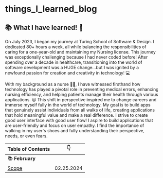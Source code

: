 # things_I_learned_blog

 ##   📚 What I have learned! 📑 

On July 2023, I began my journey at Turing School of Software & Design. I dedicated 80+ hours a week, all while balancing the responsibilities of caring for a one-year-old and maintaining my Nursing license. This journey was exceptionally challenging because I had never coded before! After spending over a decade in healthcare, transitioning into the world of software development was a HUGE change...but I was ignited by a newfound passion for creation and creativity in technology! 💻

With my background as a nurse 💉💊, I have witnessed firsthand how technology has played a pivotal role in preventing medical errors, enhancing nursing efficiency, and helping patients manage their health through various applications. 😌 This shift in perspective inspired me to change careers and immerse myself fully in the world of technology. My goal is to build apps that genuinely assist individuals from all walks of life, creating applications that hold meaningful value and make a real difference. I strive to create good user interface with good user flow! I aspire to build applications that are user-friendly and focus on user empathy. I find the importance of walking in my user's shoes and fully understanding their perspective, needs, or even fears.

| Table of Contents | :point_down: |
| -------- | -------- |
| :books: **February** | |
| [Scope](javascript/scope.md) | 02.25.2024 |

